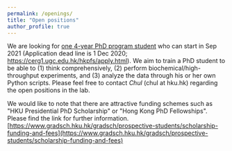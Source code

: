 ```yaml
---
permalink: /openings/
title: "Open positions"
author_profile: true
---
```

We are looking for <ins>one 4-year PhD program student</ins> who can start in Sep 2021 (Application dead line is 1 Dec 2020; https://cerg1.ugc.edu.hk/hkpfs/apply.html). We aim to train a PhD student to be able to (1) think comprehensively, (2) perform biochemical/high-throughput experiments, and (3) analyze the data through his or her own Python scripts. Please feel free to contact *Chul* (chul at hku.hk) regarding the open positions in the lab.

We would like to note that there are attractive funding schemes such as "HKU Presidential PhD Scholarship" or "Hong Kong PhD Fellowships". Please find the link for further information. [https://www.gradsch.hku.hk/gradsch/prospective-students/scholarship-funding-and-fees](https://www.gradsch.hku.hk/gradsch/prospective-students/scholarship-funding-and-fees)
